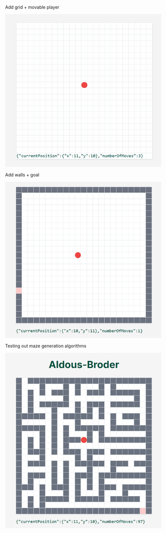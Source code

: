 Add grid + movable player

![alt text](screenshots/demo-1.gif)

Add walls + goal

![alt text](screenshots/demo-2.gif)

Testing out maze generation algorithms

![alt text](screenshots/demo-3.gif)
